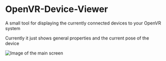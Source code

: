 # OpenVR-Device-Viewer
A small tool for displaying the currently connected devices to your OpenVR system

Currently it just shows general properties and the current pose of the device

![Image of the main screen](https://i.imgur.com/VnLy4bz.png)
